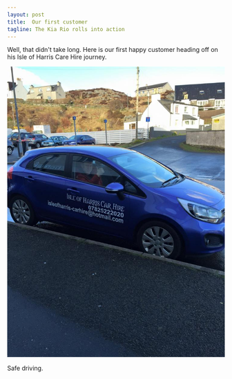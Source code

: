 ```yaml
---
layout: post
title:  Our first customer
tagline: The Kia Rio rolls into action
---
```

Well, that didn't take long. Here is our first happy customer heading off on his Isle of Harris Care Hire journey. 

<img class="responsive-img" src="/assets/post_images/26_03_15.jpg">

Safe driving.